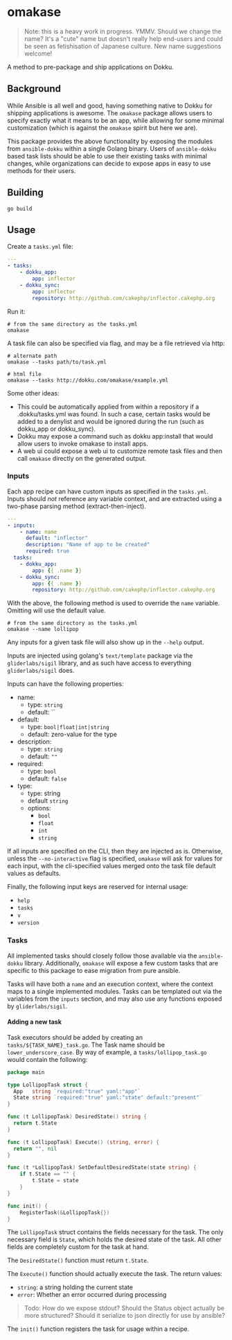 # omakase

> Note: this is a heavy work in progress. YMMV.
> Should we change the name? It's a "cute" name but doesn't really help end-users
> and could be seen as fetishisation of Japanese culture. New name suggestions
> welcome!

A method to pre-package and ship applications on Dokku.

## Background

While Ansible is all well and good, having something native to Dokku for shipping applications is awesome. The `omakase` package allows users to specify exactly what it means to be an app, while allowing for some minimal customization (which is against the `omakase` spirit but here we are).

This package provides the above functionality by exposing the modules from `ansible-dokku` within a single Golang binary. Users of `ansible-dokku` based task lists should be able to use their existing tasks with minimal changes, while organizations can decide to expose apps in easy to use methods for their users.

## Building

```shell
go build
```

## Usage

Create a `tasks.yml` file:

```yaml
---
- tasks:
    - dokku_app:
        app: inflector
    - dokku_sync:
        app: inflector
        repository: http://github.com/cakephp/inflector.cakephp.org
```

Run it:

```shell
# from the same directory as the tasks.yml
omakase
```

A task file can also be specified via flag, and may be a file retrieved via http:

```shell
# alternate path
omakase --tasks path/to/task.yml

# html file
omakase --tasks http://dokku.com/omakase/example.yml
```

Some other ideas:

- This could be automatically applied from within a repository if a .dokku/tasks.yml was found. In such a case, certain tasks would be added to a denylist and would be ignored during the run (such as dokku_app or dokku_sync).
- Dokku may expose a command such as dokku app:install that would allow users to invoke omakase to install apps.
- A web ui could expose a web ui to customize remote task files and then call `omakase` directly on the generated output.

### Inputs

Each app recipe can have custom inputs as specified in the `tasks.yml`. Inputs should _not_ reference any variable context, and are extracted using a two-phase parsing method (extract-then-inject).

```yaml
---
- inputs:
    - name: name
      default: "inflector"
      description: "Name of app to be created"
      required: true
  tasks:
    - dokku_app:
        app: {{ .name }}
    - dokku_sync:
        app: {{ .name }}
        repository: http://github.com/cakephp/inflector.cakephp.org
```

With the above, the following method is used to override the `name` variable. Omitting will use the default value.

```shell
# from the same directory as the tasks.yml
omakase --name lollipop
```

Any inputs for a given task file will also show up in the `--help` output.

Inputs are injected using golang's `text/template` package via the `gliderlabs/sigil` library, and as such have access to everything `gliderlabs/sigil` does.

Inputs can have the following properties:

- name:
  - type: `string`
  - default: ``
- default:
  - type: `bool|float|int|string`
  - default: zero-value for the type
- description:
  - type: `string`
  - default: `""`
- required:
  - type: `bool`
  - default: `false`
- type:
  - type: string
  - default `string`
  - options:
    - `bool`
    - `float`
    - `int`
    - `string`

If all inputs are specified on the CLI, then they are injected as is. Otherwise, unless the `--no-interactive` flag is specified, `omakase` will ask for values for each input, with the cli-specified values merged onto the task file default values as defaults.

Finally, the following input keys are reserved for internal usage:

- `help`
- `tasks`
- `v`
- `version`

### Tasks

All implemented tasks should closely follow those available via the `ansible-dokku` library. Additionally, `omakase` will expose a few custom tasks that are specific to this package to ease migration from pure ansible.

Tasks will have both a `name` and an execution context, where the context maps to a single implemented modules. Tasks can be templated out via the variables from the `inputs` section, and may also use any functions exposed by `gliderlabs/sigil`.

#### Adding a new task

Task executors should be added by creating an `tasks/${TASK_NAME}_task.go`. The Task name should be `lower_underscore_case`. By way of example, a `tasks/lollipop_task.go` would contain the following:

```go
package main

type LollipopTask struct {
  App   string `required:"true" yaml:"app"`
  State string `required:"true" yaml:"state" default:"present"`
}

func (t LollipopTask) DesiredState() string {
  return t.State
}

func (t LollipopTask) Execute() (string, error) {
  return "", nil
}

func (t *LollipopTask) SetDefaultDesiredState(state string) {
    if t.State == "" {
        t.State = state
    }
}

func init() {
    RegisterTask(&LollipopTask{})
}
```

The `LollipopTask` struct contains the fields necessary for the task. The only necessary field is `State`, which holds the desired state of the task. All other fields are completely custom for the task at hand.

The `DesiredState()` function must return `t.State`.

The `Execute()` function should actually execute the task. The return values:

- `string`: a string holding the current state
- `error`: Whether an error occurred during processing

> Todo: How do we expose stdout? Should the Status object actually be more structured? Should it serialize to json directly for use by ansible?

The `init()` function registers the task for usage within a recipe.
